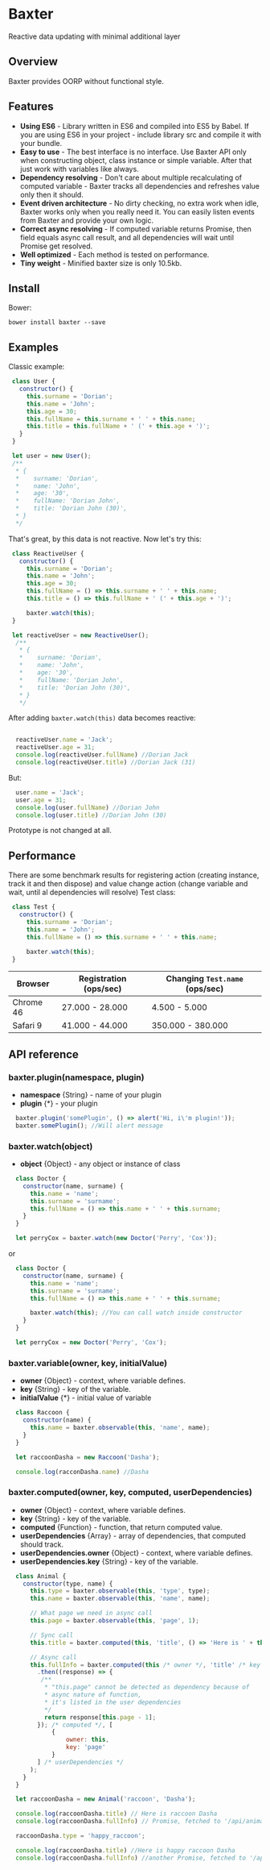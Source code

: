 Baxter
======

Reactive data updating with minimal additional layer

## Overview

Baxter provides OORP without functional style.

## Features

* **Using ES6** - Library written in ES6 and compiled into ES5 by Babel. If you are using ES6 in your project - include library src and compile it with your bundle.
* **Easy to use** - The best interface is no interface. Use Baxter API only when constructing object, class instance or simple variable. After that just work with variables like always.
* **Dependency resolving** - Don't care about multiple recalculating of computed variable - Baxter tracks all dependencies and refreshes value only then it should.
* **Event driven architecture** - No dirty checking, no extra work when idle, Baxter works only when you really need it. You can easily listen events from Baxter and provide your own logic.
* **Correct async resolving** - If computed variable returns Promise, then field equals async call result, and all dependencies will wait until Promise get resolved.
* **Well optimized** - Each method is tested on performance.
* **Tiny weight** - Minified baxter size is only 10.5kb.

## Install

Bower:
```
bower install baxter --save
```

## Examples

Classic example:

```javascript
 class User {
   constructor() {
     this.surname = 'Dorian';
     this.name = 'John';
     this.age = 30;
     this.fullName = this.surname + ' ' + this.name;
     this.title = this.fullName + ' (' + this.age + ')';
   }
 }

 let user = new User();
 /**
  * {
  *    surname: 'Dorian',
  *    name: 'John',
  *    age: '30',
  *    fullName: 'Dorian John',
  *    title: 'Dorian John (30)',
  * }
  */
```

That's great, by this data is not reactive. Now let's try this:

```javascript
 class ReactiveUser {
   constructor() {
     this.surname = 'Dorian';
     this.name = 'John';
     this.age = 30;
     this.fullName = () => this.surname + ' ' + this.name;
     this.title = () => this.fullName + ' (' + this.age + ')';

     baxter.watch(this);
 }

 let reactiveUser = new ReactiveUser();
  /**
   * {
   *    surname: 'Dorian',
   *    name: 'John',
   *    age: '30',
   *    fullName: 'Dorian John',
   *    title: 'Dorian John (30)',
   * }
   */
```

After adding ```baxter.watch(this)``` data becomes reactive:
```javascript

  reactiveUser.name = 'Jack';
  reactiveUser.age = 31;
  console.log(reactiveUser.fullName) //Dorian Jack
  console.log(reactiveUser.title) //Dorian Jack (31)
```
But:

```javascript
  user.name = 'Jack';
  user.age = 31;
  console.log(user.fullName) //Dorian John
  console.log(user.title) //Dorian John (30)
```

Prototype is not changed at all.

## Performance

There are some benchmark results for registering action (creating instance, track it and then dispose) and value change action (change variable and wait, until al dependencies will resolve)
Test class:

```javascript
 class Test {
   constructor() {
     this.surname = 'Dorian';
     this.name = 'John';
     this.fullName = () => this.surname + ' ' + this.name;

     baxter.watch(this);
 }
```

| Browser    | Registration (ops/sec) | Changing ```Test.name``` (ops/sec) |
| -----------|------------------------| -----------------------------------|
| Chrome 46  | 27.000 - 28.000        | 4.500 - 5.000                      |
| Safari 9   | 41.000 - 44.000        | 350.000 - 380.000                  |

## API reference

### baxter.plugin(namespace, plugin)

* **namespace** {String} - name of your plugin
* **plugin** {*} - your plugin

```javascript
  baxter.plugin('somePlugin', () => alert('Hi, i\'m plugin!'));
  baxter.somePlugin(); //Will alert message
```

### baxter.watch(object)

* **object** {Object} - any object or instance of class

```javascript
  class Doctor {
    constructor(name, surname) {
      this.name = 'name';
      this.surname = 'surname';
      this.fullName = () => this.name + ' ' + this.surname;
    }
  }

  let perryCox = baxter.watch(new Doctor('Perry', 'Cox'));
```
or

```javascript
  class Doctor {
    constructor(name, surname) {
      this.name = 'name';
      this.surname = 'surname';
      this.fullName = () => this.name + ' ' + this.surname;

      baxter.watch(this); //You can call watch inside constructor
    }
  }

  let perryCox = new Doctor('Perry', 'Cox');
```

### baxter.variable(owner, key, initialValue)

* **owner** {Object} - context, where variable defines.
* **key** {String} - key of the variable.
* **initialValue** {*} - initial value of variable

```javascript
  class Raccoon {
    constructor(name) {
      this.name = baxter.observable(this, 'name', name);
    }
  }

  let raccoonDasha = new Raccoon('Dasha');

  console.log(racconDasha.name) //Dasha
```

### baxter.computed(owner, key, computed, userDependencies)

* **owner** {Object} - context, where variable defines.
* **key** {String} - key of the variable.
* **computed** {Function} - function, that return computed value.
* **userDependencies** {Array} - array of dependencies, that computed should track.
* **userDependencies.owner** {Object} - context, where variable defines.
* **userDependencies.key** {String} - key of the variable.

```javascript
  class Animal {
    constructor(type, name) {
      this.type = baxter.observable(this, 'type', type);
      this.name = baxter.observable(this, 'name', name);

      // What page we need in async call
      this.page = baxter.observable(this, 'page', 1);

      // Sync call
      this.title = baxter.computed(this, 'title', () => 'Here is ' + this.type.replace('_', ' ') + ' ' + this.name);

      // Async call
      this.fullInfo = baxter.computed(this /* owner */, 'title' /* key */, () => fetch('/api/animal/' + this.type + '/' + this.name)
        .then((response) => {
         /**
          * "this.page" cannot be detected as dependency because of
          * async nature of function,
          * it's listed in the user dependencies
          */
          return response[this.page - 1];
        }); /* computed */, [
            {
                owner: this,
                key: 'page'
            }
        ] /* userDependencies */
      );
    }
  }

  let raccoonDasha = new Animal('raccoon', 'Dasha');

  console.log(raccoonDasha.title) // Here is raccoon Dasha
  console.log(raccoonDasha.fullInfo) // Promise, fetched to '/api/animal/raccoon/Dasha'

  raccoonDasha.type = 'happy_raccoon';

  console.log(raccoonDasha.title) //Here is happy raccoon Dasha
  console.log(raccoonDasha.fullInfo) //another Promise, fetched to '/api/animal/happy_raccoon/Dasha'

```
